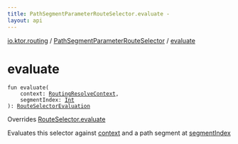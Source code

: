 ```yaml
---
title: PathSegmentParameterRouteSelector.evaluate - 
layout: api
---
```


<div class='api-docs-breadcrumbs'><a href="../index.html">io.ktor.routing</a> / <a href="index.html">PathSegmentParameterRouteSelector</a> / <a href="./evaluate.html">evaluate</a></div>

# evaluate

<div class="signature"><code><span class="keyword">fun </span><span class="identifier">evaluate</span><span class="symbol">(</span><br/>&nbsp;&nbsp;&nbsp;&nbsp;<span class="parameterName" id="io.ktor.routing.PathSegmentParameterRouteSelector$evaluate(io.ktor.routing.RoutingResolveContext, kotlin.Int)/context">context</span><span class="symbol">:</span>&nbsp;<a href="../-routing-resolve-context/index.html"><span class="identifier">RoutingResolveContext</span></a><span class="symbol">, </span><br/>&nbsp;&nbsp;&nbsp;&nbsp;<span class="parameterName" id="io.ktor.routing.PathSegmentParameterRouteSelector$evaluate(io.ktor.routing.RoutingResolveContext, kotlin.Int)/segmentIndex">segmentIndex</span><span class="symbol">:</span>&nbsp;<a href="https://kotlinlang.org/api/latest/jvm/stdlib/kotlin/-int/index.html"><span class="identifier">Int</span></a><br/><span class="symbol">)</span><span class="symbol">: </span><a href="../-route-selector-evaluation/index.html"><span class="identifier">RouteSelectorEvaluation</span></a></code></div>

Overrides <a href="../-route-selector/evaluate.html">RouteSelector.evaluate</a>

Evaluates this selector against <a href="evaluate.html#io.ktor.routing.PathSegmentParameterRouteSelector$evaluate(io.ktor.routing.RoutingResolveContext, kotlin.Int)/context">context</a> and a path segment at <a href="evaluate.html#io.ktor.routing.PathSegmentParameterRouteSelector$evaluate(io.ktor.routing.RoutingResolveContext, kotlin.Int)/segmentIndex">segmentIndex</a>

